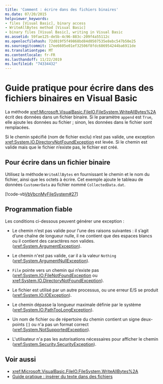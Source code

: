 ```yaml
---
title: 'Comment : écrire dans des fichiers binaires'
ms.date: 07/20/2015
helpviewer_keywords:
- files [Visual Basic], binary access
- WriteAllBytes method [Visual Basic]
- binary files [Visual Basic], writing in Visual Basic
ms.assetid: 59fae125-de5b-4c96-883c-209f4a55112c
ms.openlocfilehash: 72d019f5f49868bd84d0507535e8ebc547b50e25
ms.sourcegitcommit: 17ee6605e01ef32506f8fdc686954244ba6911de
ms.translationtype: MT
ms.contentlocale: fr-FR
ms.lasthandoff: 11/22/2019
ms.locfileid: "74334432"
---
```

# <a name="how-to-write-to-binary-files-in-visual-basic"></a>Guide pratique pour écrire dans des fichiers binaires en Visual Basic

La méthode <xref:Microsoft.VisualBasic.FileIO.FileSystem.WriteAllBytes%2A> écrit des données dans un fichier binaire. Si le paramètre `append` est `True`, elle ajoute les données au fichier ; sinon, les données dans le fichier sont remplacées.

Si le chemin spécifié (nom de fichier exclu) n’est pas valide, une exception <xref:System.IO.DirectoryNotFoundException> est levée. Si le chemin est valide mais que le fichier n’existe pas, le fichier est créé.

## <a name="to-write-to-a-binary-file"></a>Pour écrire dans un fichier binaire

Utilisez la méthode `WriteAllBytes` en fournissant le chemin et le nom du fichier, ainsi que les octets à écrire. Cet exemple ajoute le tableau de données `CustomerData` au fichier nommé `CollectedData.dat`.

[!code-vb[VbVbcnMyFileSystem#27](~/samples/snippets/visualbasic/VS_Snippets_VBCSharp/VbVbcnMyFileSystem/VB/Class1.vb#27)]

## <a name="robust-programming"></a>Programmation fiable

Les conditions ci-dessous peuvent générer une exception :

- Le chemin n’est pas valide pour l’une des raisons suivantes : il s’agit d’une chaîne de longueur nulle, il ne contient que des espaces blancs ou il contient des caractères non valides. (<xref:System.ArgumentException>).

- Le chemin n'est pas valide, car il a la valeur `Nothing` (<xref:System.ArgumentNullException>).

- `File` pointe vers un chemin qui n’existe pas (<xref:System.IO.FileNotFoundException> ou <xref:System.IO.DirectoryNotFoundException>).

- Le fichier est utilisé par un autre processus, ou une erreur E/S se produit (<xref:System.IO.IOException>).

- Le chemin dépasse la longueur maximale définie par le système (<xref:System.IO.PathTooLongException>).

- Un nom de fichier ou de répertoire du chemin contient un signe deux-points (:) ou n'a pas un format correct (<xref:System.NotSupportedException>).

- L'utilisateur n'a pas les autorisations nécessaires pour afficher le chemin (<xref:System.Security.SecurityException>).

## <a name="see-also"></a>Voir aussi

- <xref:Microsoft.VisualBasic.FileIO.FileSystem.WriteAllBytes%2A>
- [Guide pratique : insérer du texte dans des fichiers](../../../../visual-basic/developing-apps/programming/drives-directories-files/how-to-write-text-to-files.md)
